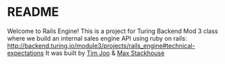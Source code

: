 # README

Welcome to Rails Engine! This is a project for Turing Backend Mod 3 class where we build an internal sales engine API using ruby on rails: http://backend.turing.io/module3/projects/rails_engine#technical-expectations
It was built by [Tim Joo](https://github.com/Tyjoo26) & [Max Stackhouse](https://github.com/Maxscores)
